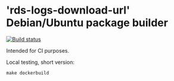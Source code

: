 # 'rds-logs-download-url' Debian/Ubuntu package builder

[![Build status](https://badge.buildkite.com/7fc4ab8391e9684e7f47a2a56ba396202fde9a791ac60a1a33.svg)](https://buildkite.com/omise/rds-logs-download-url-deb)

Intended for CI purposes.

Local testing, short version:

```
make dockerbuild
```

